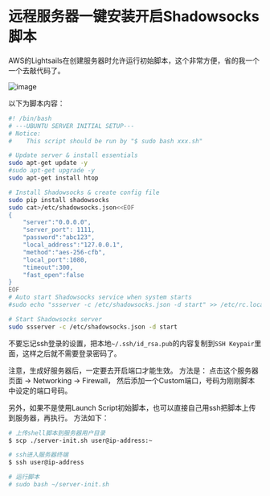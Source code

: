 # 远程服务器一键安装开启Shadowsocks脚本

AWS的Lightsails在创建服务器时允许运行初始脚本，这个非常方便，省的我一个一个去敲代码了。

![image](https://user-images.githubusercontent.com/14041622/41411213-9566f1ea-700e-11e8-8be1-6101491b3966.png)



以下为脚本内容：
```sh
#! /bin/bash
# ---UBUNTU SERVER INITIAL SETUP---
# Notice: 
#    This script should be run by "$ sudo bash xxx.sh"

# Update server & install essentials
sudo apt-get update -y
#sudo apt-get upgrade -y
sudo apt-get install htop

# Install Shadowsocks & create config file
sudo pip install shadowsocks
sudo cat>/etc/shadowsocks.json<<EOF
{
    "server":"0.0.0.0",
    "server_port": 1111,
    "password":"abc123",
    "local_address":"127.0.0.1",
    "method":"aes-256-cfb",
    "local_port":1080,
    "timeout":300,
    "fast_open":false
}
EOF
# Auto start Shadowsocks service when system starts
#sudo echo "ssserver -c /etc/shadowsocks.json -d start" >> /etc/rc.local

# Start Shadowsocks server
sudo ssserver -c /etc/shadowsocks.json -d start
```

不要忘记ssh登录的设置，把本地`~/.ssh/id_rsa.pub`的内容复制到`SSH Keypair`里面，这样之后就不需要登录密码了。

注意，生成好服务器后，一定要去开启端口才能生效。
方法是：
点击这个服务器页面 -> Networking -> Firewall，
然后添加一个Custom端口，号码为刚刚脚本中设定的端口号码。


另外，如果不是使用Launch Script初始脚本，也可以直接自己用ssh把脚本上传到服务器，再执行。
方法如下：
```sh
# 上传shell脚本到服务器用户目录
$ scp ./server-init.sh user@ip-address:~

# ssh进入服务器终端
$ ssh user@ip-address

# 运行脚本
# sudo bash ~/server-init.sh
```

